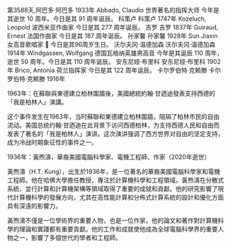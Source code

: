 第3588天,阿巴多
阿巴多 1933年
Abbado, Claudio 世界著名的指挥大师
今年是其逝世 10 周年。今日是其 91 周年诞辰。
科策卢
科策卢 1747年
Kozeluch, Leopold 波西米亚作曲家
今日是其 277 周年诞辰。
吉罗
吉罗 1837年
Guiraud, Ernest 法国作曲家
今日是其 187 周年诞辰。
孙家馨
孙家馨 1928年
Sun Jiaxin 女高音歌唱家
🎂 今日是其96周岁生日。
沃尔夫冈·温德加森
沃尔夫冈·温德加森 1914年
Windgassen, Wolfgang 德国瓦格纳英雄男高音
今年是其诞辰 110 周年，逝世 50 周年。今日是其 110 周年诞辰。
安东尼娅·布里科
安东尼娅·布里科 1902年
Brico, Antonia 荷兰指挥家
今日是其 122 周年诞辰。
卡尔罗伯特·克赖滕
卡尔罗伯特·克赖滕 1916年


1963年：在蘇聯與東德建立柏林圍牆後，美國總統約翰·甘迺迪發表支持西德的「我是柏林人」演講。

这个事件发生在1963年，当时蘇聯和東德建立柏林圍牆，阻隔了柏林市民的自由流动。美国总统约翰·甘迺迪在此背景下访问西德柏林，为支持西德人民和自由而发表了著名的「我是柏林人」演讲。这次演讲强调了西方世界对自由的坚定支持，成为冷战时期象征性的事件之一。

1936年：黃煦濤，華裔美國電腦科學家、電機工程師、作家（2020年逝世）

黃煦濤（H.T. Kung），出生於1936年，是一位著名的華裔美國電腦科學家和電機工程師。他在哈佛大學擔任教授，專注於計算機科學和工程領域。黃煦濤在分散式系統、並行計算和計算機架構等領域取得了重要的成就和貢獻。他的研究影響了現代計算機科學的發展方向，尤其在高性能計算和分佈式計算系統的設計和優化方面具有深遠的影響力。

黃煦濤不僅是一位學術界的重要人物，也是一位作家，他的論文和著作對計算機科學的理論和實踐都有重要貢獻。他的工作和成就使他成為全球電腦科學界的重要人物之一，影響了多個世代的學者和工程師。